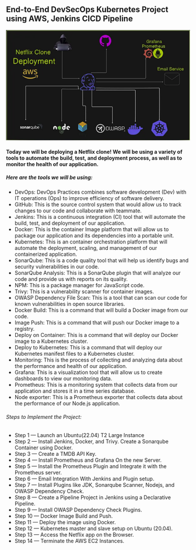 ## End-to-End DevSecOps Kubernetes Project using AWS, Jenkins CICD Pipeline

![Devsecops-Deployment-architecture](https://github.com/itzchioma/DevSecOps001/blob/main/Devsecops-Deployment-architecture.png)

#### Today we will be deploying a Netflix clone! We will be using a variety of tools to automate the build, test, and deployment process, as well as to monitor the health of our application.

##### Here are the tools we will be using:

+ DevOps: DevOps Practices combines software development (Dev) with IT operations (Ops) to improve efficiency of software delivery.
+ GitHub: This is the source control system that would allow us to track changes to our code and collaborate with teammate.
+ Jenkins: This is a continuous integration (CI) tool that will automate the build, test, and deployment of our application.
+ Docker: This is the container Image platform that will allow us to package our application and its dependencies into a portable unit.
+ Kubernetes: This is an container orchestration platform that will automate the deployment, scaling, and management of our containerized application.
+ SonarQube: This is a code quality tool that will help us identify bugs and security vulnerabilities in our code.
+ SonarQube Analysis: This is a SonarQube plugin that will analyze our code and provide us with reports on its quality.
+ NPM: This is a package manager for JavaScript code.
+ Trivy: This is a vulnerability scanner for container images.
+ OWASP Dependency File Scan: This is a tool that can scan our code for known vulnerabilities in open source libraries.
+ Docker Build: This is a command that will build a Docker image from our code.
+ Image Push: This is a command that will push our Docker image to a registry.
+ Deploy on Container: This is a command that will deploy our Docker image to a Kubernetes cluster.
+ Deploy to Kubernetes: This is a command that will deploy our Kubernetes manifest files to a Kubernetes cluster.
+ Monitoring: This is the process of collecting and analyzing data about the performance and health of our application.
+ Grafana: This is a visualization tool that will allow us to create dashboards to view our monitoring data.
+ Prometheus: This is a monitoring system that collects data from our application and stores it in a time series database.
+ Node exporter: This is a Prometheus exporter that collects data about the performance of our Node.js application.

###### Steps to Implement the Project:

+ Step 1 — Launch an Ubuntu(22.04) T2 Large Instance
+ Step 2 — Install Jenkins, Docker, and Trivy. Create a Sonarqube Container using Docker.
+ Step 3 — Create a TMDB API Key.
+ Step 4 — Install Prometheus and Grafana On the new Server.
+ Step 5 — Install the Prometheus Plugin and Integrate it with the Prometheus server.
+ Step 6 — Email Integration With Jenkins and Plugin setup.
+ Step 7 — Install Plugins like JDK, Sonarqube Scanner, Nodejs, and OWASP Dependency Check.
+ Step 8 — Create a Pipeline Project in Jenkins using a Declarative Pipeline.
+ Step 9 — Install OWASP Dependency Check Plugins.
+ Step 10 — Docker Image Build and Push.
+ Step 11 — Deploy the image using Docker.
+ Step 12 — Kubernetes master and slave setup on Ubuntu (20.04).
+ Step 13 — Access the Netflix app on the Browser.
+ Step 14 — Terminate the AWS EC2 Instances.








